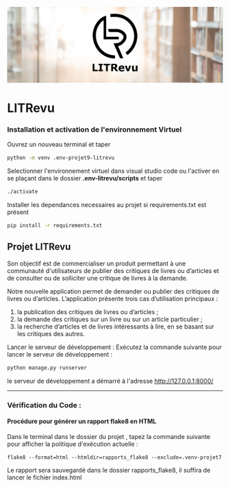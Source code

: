 ![image](./litrevu/static/images/LITrevu_banner.png)

# LITRevu

### Installation et activation de l'environnement Virtuel
Ouvrez un nouveau terminal et taper  
```bash
python -m venv .env-projet9-litrevu
```
Selectionner l'environnement virtuel dans visual studio code ou l'activer en se plaçant dans le dossier **.env-litrevu/scripts** et taper
```bash
./activate
```
Installer les dependances necessaires au projet si requirements.txt est présent
```bash
pip install -r requirements.txt
```


## Projet  LITRevu

Son objectif est de commercialiser un produit permettant à une communauté d'utilisateurs de publier des critiques de livres ou d’articles et de consulter ou de solliciter une critique de livres à la demande.

Notre nouvelle application permet de demander ou publier des critiques de livres ou d’articles. L’application présente trois cas d’utilisation principaux :

1. la publication des critiques de livres ou d’articles ;
2. la demande des critiques sur un livre ou sur un article particulier ;
3. la recherche d’articles et de livres intéressants à lire, en se basant sur les critiques des autres.




Lancer le serveur de développement :
Exécutez la commande suivante pour lancer le serveur de développement :

```bash
python manage.py runserver
```

le serveur de développement a démarré à l'adresse http://127.0.0.1:8000/
 
---
### Vérification du Code : 

#### Procédure pour générer un rapport flake8 en HTML


Dans le terminal dans le dossier du projet , tapez la commande suivante pour afficher la politique d'exécution actuelle :
```
flake8 --format=html --htmldir=rapports_flake8 --exclude=.venv-projet7
```
Le rapport sera sauvegardé dans le dossier rapports_flake8, il suffira de lancer le fichier index.html



